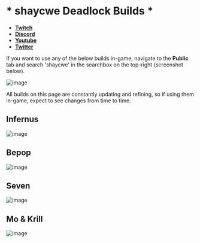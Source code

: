 # * shaycwe Deadlock Builds *

* [**Twitch**](https://twitch.tv/shaycwe)
* [**Discord**](https://discord.gg/9neGGz8pgs)
* [**Youtube**](https://www.youtube.com/@shaycwe)
* [**Twitter**](https://x.com/shaycwe)

If you want to use any of the below builds in-game, navigate to the **Public** tab and search 'shaycwe' in the searchbox on the top-right (screenshot below).

![image](https://github.com/user-attachments/assets/bc3c8258-cff7-45c1-98e7-39587ae25756)

All builds on this page are constantly updating and refining, so if using them in-game, expect to see changes from time to time.

## Infernus

![image](https://github.com/user-attachments/assets/c88143e6-cce5-4786-a933-ec8331c85d60)

## Bepop

![image](https://github.com/user-attachments/assets/9f4d1ecb-a636-489e-9a57-4408f45f35a3)

## Seven

![image](https://github.com/user-attachments/assets/5b56e49f-99b6-448c-90aa-8ac08193ef45)

## Mo & Krill

![image](https://github.com/user-attachments/assets/6b8e9fa4-662d-4f40-b9ec-b874f75f24cd)

